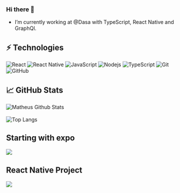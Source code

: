 ### Hi there 🤙

- I’m currently working at @Dasa with TypeScript, React Native and GraphQl.

## ⚡ Technologies

![React](https://img.shields.io/badge/-React-007396?style=flat-square&logo=react&logoColor=white)
![React Native](https://img.shields.io/badge/-React%20Native-2496ED?style=flat-square&logo=react&logoColor=white)
![JavaScript](https://img.shields.io/badge/-JavaScript-black?style=flat-square&logo=javascript)
![Nodejs](https://img.shields.io/badge/-Nodejs-339933?style=flat-square&logo=Node.js&logoColor=white)
![TypeScript](https://img.shields.io/badge/-TypeScript-007ACC?style=flat-square&logo=typescript)
![Git](https://img.shields.io/badge/-Git-black?style=flat-square&logo=git)
![GitHub](https://img.shields.io/badge/-GitHub-181717?style=flat-square&logo=github)

## &#x1f4c8; GitHub Stats

![Matheus Github Stats](https://github-readme-stats.vercel.app/api?username=MatheusGPrada&show_icons=true&theme=tokyonight&count_private=true)
<br />
<br />
![Top Langs](https://github-readme-stats.vercel.app/api/top-langs/?username=MatheusGPrada&layout=compact&theme=radical&hide=java,starlark,shell,ruby)

## Starting with expo

<a href="https://github.com/MatheusGPrada/Github">
  <img align="center" src="https://github-readme-stats.vercel.app/api/pin/?username=MatheusGPrada&repo=GitHub&title_color=ffffff&text_color=c9cacc&icon_color=2bbc8a&bg_color=1d1f21" />
</a>    

## React Native Project

<a href="https://github.com/MatheusGPrada/Pita">
  <img align="center" src="https://github-readme-stats.vercel.app/api/pin/?username=MatheusGPrada&repo=Pita&title_color=ffffff&text_color=c9cacc&icon_color=2bbc8a&bg_color=1d1f21" />
</a>
